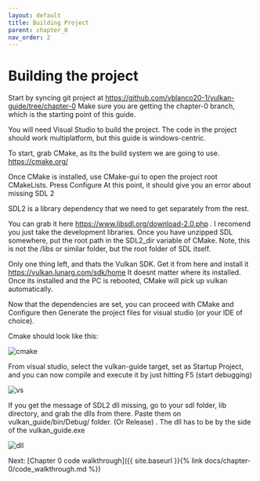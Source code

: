 ```yaml
---
layout: default
title: Building Project
parent: chapter_0
nav_order: 2
---
```


# Building the project

Start by syncing git project at <https://github.com/vblanco20-1/vulkan-guide/tree/chapter-0>
Make sure you are getting the chapter-0 branch, which is the starting point of this guide.

You will need Visual Studio to build the project. The code in the project should work multiplatform, but this guide is windows-centric.


To start, grab CMake, as its the build system we are going to use. <https://cmake.org/>

Once CMake is installed, use CMake-gui to open the project root CMakeLists. Press Configure
At this point, it should give you an error about missing SDL 2

SDL2 is a library dependency that we need to get separately from the rest.

You can grab it here <https://www.libsdl.org/download-2.0.php> . I recomend you just take the development libraries.
Once you have unzipped SDL somewhere, put the root path in the SDL2_dir variable of CMake.
Note, this is not the /libs or similar folder, but the root folder of SDL itself.

Only one thing left, and thats the Vulkan SDK. Get it from here and install it <https://vulkan.lunarg.com/sdk/home>
It doesnt matter where its installed. Once its installed and the PC is rebooted, CMake will pick up vulkan automatically.

Now that the dependencies are set, you can proceed with CMake and Configure then Generate the project files for visual studio (or your IDE of choice). 

Cmake should look like this:


![cmake]({{site.baseurl}}/assets/images/Cmakesetup.png)

From visual studio, select the vulkan-guide target, set as Startup Project, and you can now compile and execute it by just hitting F5 (start debugging)

![vs]({{site.baseurl}}/assets/images/vs_compile.png)

If you get the message of SDL2 dll missing, go to your sdl folder, lib directory, and grab the dlls from there. Paste them on vulkan_guide/bin/Debug/ folder. (Or Release) . The dll has to be by the side of the vulkan_guide.exe

![dll]({{site.baseurl}}/assets/images/sdl_dll.png)


Next: [Chapter 0 code walkthrough]({{ site.baseurl }}{% link docs/chapter-0/code_walkthrough.md %})